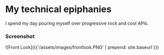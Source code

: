 # My technical epiphanies

I spend my day pouring myself over progressive rock and cool APIs. 

### Screenshot

![Front Look]({{'/assets/images/frontlook.PNG' | prepend: site.baseurl }})


